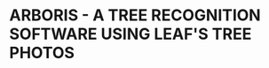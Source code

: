 ARBORIS - A TREE RECOGNITION SOFTWARE USING LEAF'S TREE PHOTOS
==============================================================


